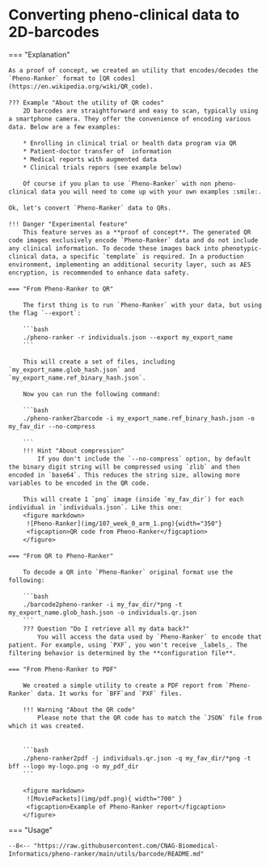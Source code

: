 # Converting pheno-clinical data to 2D-barcodes

=== "Explanation"

    As a proof of concept, we created an utility that encodes/decodes the `Pheno-Ranker` format to [QR codes](https://en.wikipedia.org/wiki/QR_code).

    ??? Example "About the utility of QR codes"
        2D barcodes are straightforward and easy to scan, typically using a smartphone camera. They offer the convenience of encoding various data. Below are a few examples:

        * Enrolling in clinical trial or health data program via QR
        * Patient-doctor transfer of  information
        * Medical reports with augmented data
        * Clinical trials repors (see example below)

        Of course if you plan to use `Pheno-Ranker` with non pheno-clinical data you will need to come up with your own examples :smile:.

    Ok, let's convert `Pheno-Ranker` data to QRs.

    !!! Danger "Experimental feature"
        This feature serves as a **proof of concept**. The generated QR code images exclusively encode `Pheno-Ranker` data and do not include any clinical information. To decode these images back into phenotypic-clinical data, a specific `template` is required. In a production environment, implementing an additional security layer, such as AES encryption, is recommended to enhance data safety.
    
    === "From Pheno-Ranker to QR"
    
        The first thing is to run `Pheno-Ranker` with your data, but using the flag `--export`:
        
        ```bash
        ./pheno-ranker -r individuals.json --export my_export_name
        ```
        
        This will create a set of files, including `my_export_name.glob_hash.json` and `my_export_name.ref_binary_hash.json`.

        Now you can run the following command:
        
        ```bash
        ./pheno-ranker2barcode -i my_export_name.ref_binary_hash.json -o my_fav_dir --no-compress

        ```
        !!! Hint "About compression"
            If you don't include the `--no-compress` option, by default the binary digit string will be compressed using `zlib` and then encoded in `base64`. This reduces the string size, allowing more variables to be encoded in the QR code.

        This will create 1 `png` image (inside `my_fav_dir`) for each individual in `individuals.json`. Like this one:
        <figure markdown>
         ![Pheno-Ranker](img/107_week_0_arm_1.png){width="350"}
         <figcaption>QR code from Pheno-Ranker</figcaption>
        </figure>

    === "From QR to Pheno-Ranker"

        To decode a QR into `Pheno-Ranker` original format use the following:

        ```bash
        ./barcode2pheno-ranker -i my_fav_dir/*png -t my_export_name.glob_hash.json -o individuals.qr.json 
        ```
        ??? Question "Do I retrieve all my data back?"
            You will access the data used by `Pheno-Ranker` to encode that patient. For example, using `PXF`, you won't receive _labels_. The filtering behavior is determined by the **configuration file**.

    === "From Pheno-Ranker to PDF"

        We created a simple utility to create a PDF report from `Pheno-Ranker` data. It works for `BFF`and `PXF` files. 

        !!! Warning "About the QR code"
            Please note that the QR code has to match the `JSON` file from which it was created.


        ```bash
        ./pheno-ranker2pdf -j individuals.qr.json -q my_fav_dir/*png -t bff --logo my-logo.png -o my_pdf_dir
        ```

        <figure markdown>
         ![MoviePackets](img/pdf.png){ width="700" }
         <figcaption>Example of Pheno-Ranker report</figcaption>
        </figure>

    
=== "Usage"

    --8<-- "https://raw.githubusercontent.com/CNAG-Biomedical-Informatics/pheno-ranker/main/utils/barcode/README.md"

